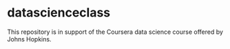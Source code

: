 # datascienceclass
This repository is in support of the Coursera data science course offered by Johns Hopkins.
